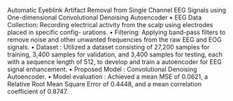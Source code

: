 Automatic Eyeblink Artifact Removal from Single Channel EEG Signals using One-dimensional
Convolutional Denoising Autoencoder
• EEG Data Collection: Recording electrical activity from the scalp using electrodes placed in specific config-
urations.
• Filtering: Applying band-pass filters to remove noise and other unwanted frequencies from the raw EEG and
EOG signals.
• Dataset : Utilized a dataset consisting of 27,200 samples for training, 3,400 samples for validation, and 3,400
samples for testing, each with a sequence length of 512, to develop and train a autoencoder for EEG signal
enhancement.
• Proposed Model : Convolutional Denoising Autoencoder.
• Model evaluation : Achieved a mean MSE of 0.0621, a Relative Root Mean Square Error of 0.4448, and a
mean correlation coefficient of 0.8747.
